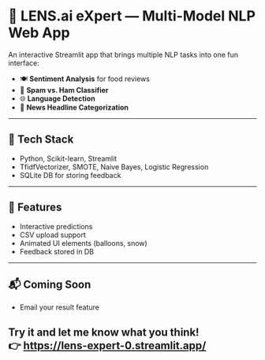 # 🤖 LENS.ai eXpert — Multi-Model NLP Web App

An interactive Streamlit app that brings multiple NLP tasks into one fun interface:

- 🍽️ **Sentiment Analysis** for food reviews  
- 🤖 **Spam vs. Ham Classifier**  
- 🌐 **Language Detection**  
- 📰 **News Headline Categorization**  
---
## 🚀 Tech Stack
- Python, Scikit-learn, Streamlit  
- TfidfVectorizer, SMOTE, Naive Bayes, Logistic Regression  
- SQLite DB for storing feedback 
---
## 🎯 Features
- Interactive predictions  
- CSV upload support  
- Animated UI elements (balloons, snow)  
- Feedback stored in DB
---
## 📬 Coming Soon
- Email your result feature  

Try it and let me know what you think!  
👉 https://lens-expert-0.streamlit.app/
---
